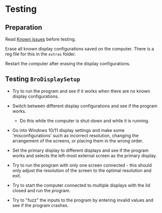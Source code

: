 # Testing

## Preparation

Read [Known issues](README.md) before testing.

Erase all known display configurations saved on the computer. There is a reg file for this in the `extras` folder.

Restart the computer after erasing the display configurations.

## Testing `BroDisplaySetup`

* Try to run the program and see if it works when there are no known display configurations.

* Switch between different display configurations and see if the program works. 
   * Do this while the computer is shut-down and while it is running.

* Go into Windows 10/11 display settings and make some 'misconfigurations' such as incorrect resolution, changing the arrangement of the screens, or placing them in the wrong order.

* Set the primary display to different displays and see if the program works and selects the left-most external screen as the primary display.

* Try to run the program with only one screen connected - this should only adjust the resolution of the screen to the optimal resolution and exit.

* Try to start the computer connected to multiple displays with the lid closed and run the program.

* Try to "fuzz" the inputs to the program by entering invalid values and see if the program crashes.



